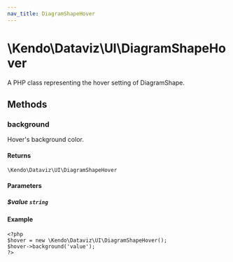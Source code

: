 ```yaml
---
nav_title: DiagramShapeHover
---
```


# \Kendo\Dataviz\UI\DiagramShapeHover

A PHP class representing the hover setting of DiagramShape.


## Methods

### background
Hover's background color.

#### Returns
`\Kendo\Dataviz\UI\DiagramShapeHover`

#### Parameters

##### $value `string`



#### Example 
    <?php
    $hover = new \Kendo\Dataviz\UI\DiagramShapeHover();
    $hover->background('value');
    ?>

